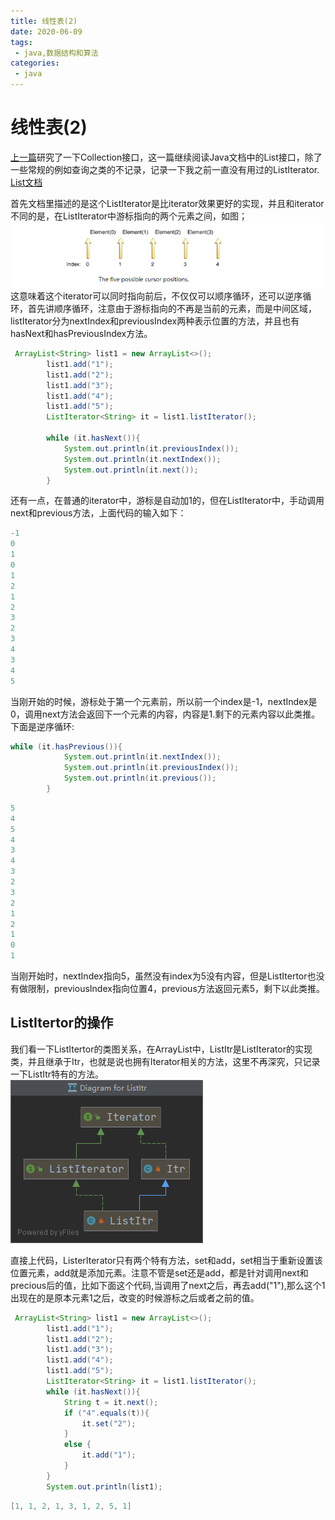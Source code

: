 ```yaml
---
title: 线性表(2)
date: 2020-06-09
tags:
 - java,数据结构和算法
categories:
 - java
---
```


# 线性表(2)

[上一篇]()研究了一下Collection接口，这一篇继续阅读Java文档中的List接口，除了一些常规的例如查询之类的不记录，记录一下我之前一直没有用过的ListIterator.
[List文档](https://docs.oracle.com/javase/tutorial/collections/interfaces/list.html)

首先文档里描述的是这个ListIterator是比iterator效果更好的实现，并且和iterator不同的是，在ListIterator中游标指向的两个元素之间，如图；
![alt](../java/image/ListIteretor.png)
这意味着这个iterator可以同时指向前后，不仅仅可以顺序循环，还可以逆序循环，首先讲顺序循环，注意由于游标指向的不再是当前的元素，而是中间区域，listIterator分为nextIndex和previousIndex两种表示位置的方法，并且也有hasNext和hasPreviousIndex方法。
```java
 ArrayList<String> list1 = new ArrayList<>();
        list1.add("1");
        list1.add("2");
        list1.add("3");
        list1.add("4");
        list1.add("5");
        ListIterator<String> it = list1.listIterator();

        while (it.hasNext()){
            System.out.println(it.previousIndex());
            System.out.println(it.nextIndex());
            System.out.println(it.next());
        }
```
还有一点，在普通的iterator中，游标是自动加1的，但在ListIterator中，手动调用next和previous方法，上面代码的输入如下：
```java
-1
0
1
0
1
2
1
2
3
2
3
4
3
4
5
```
当刚开始的时候，游标处于第一个元素前，所以前一个index是-1，nextIndex是0，调用next方法会返回下一个元素的内容，内容是1.剩下的元素内容以此类推。下面是逆序循环:
```java
while (it.hasPrevious()){
            System.out.println(it.nextIndex());
            System.out.println(it.previousIndex());
            System.out.println(it.previous());
        }
```
```java
5
4
5
4
3
4
3
2
3
2
1
2
1
0
1
```
当刚开始时，nextIndex指向5，虽然没有index为5没有内容，但是ListItertor也没有做限制，previousIndex指向位置4，previous方法返回元素5，剩下以此类推。

## ListItertor的操作

我们看一下ListItertor的类图关系，在ArrayList中，ListItr是ListIterator的实现类，并且继承于Itr，也就是说也拥有Iterator相关的方法，这里不再深究，只记录一下ListItr特有的方法。   
![List相关类图](../java/image/ListIterator-relation.png)    

直接上代码，ListerIterator只有两个特有方法，set和add，set相当于重新设置该位置元素，add就是添加元素。注意不管是set还是add，都是针对调用next和precious后的值，比如下面这个代码,当调用了next之后，再去add("1"),那么这个1出现在的是原本元素1之后，改变的时候游标之后或者之前的值。
```java
 ArrayList<String> list1 = new ArrayList<>();
        list1.add("1");
        list1.add("2");
        list1.add("3");
        list1.add("4");
        list1.add("5");
        ListIterator<String> it = list1.listIterator();
        while (it.hasNext()){
            String t = it.next();
            if ("4".equals(t)){
                it.set("2");
            }
            else {
                it.add("1");
            }
        }
        System.out.println(list1);
```
```java
[1, 1, 2, 1, 3, 1, 2, 5, 1]
```
